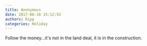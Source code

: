 ```yaml
---
title: Anonymous
date: 2017-06-16 15:12:53
authors: Ripp
categories: Holiday
---
```


 Follow the money...it's not in the land deal, it is in the construction.